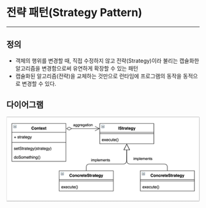 # 전략 패턴(Strategy Pattern)
***
## 정의
- 객체의 행위를 변경할 때, 직접 수정하지 않고 전략(Strategy)이라 불리는 캡슐화한 알고리즘을 변경함으로써 유연하게 확장할 수 있는 패턴
- 캡슐화된 알고리즘(전략)을 교체하는 것만으로 런타임에 프로그램의 동작을 동적으로 변경할 수 있다.
## 다이어그램
![strategy.png](..%2Fimages%2Fstrategy.png)